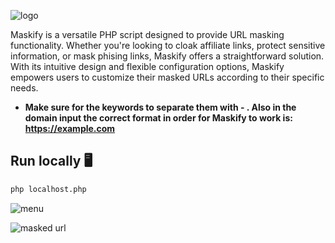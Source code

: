 ![logo](https://github.com/new92/php/assets/94779840/eaa458b7-2adb-4f4e-b1c8-fa04397d8568)

Maskify is a versatile PHP script designed to provide URL masking functionality. Whether you're looking to cloak affiliate links, protect sensitive information, or mask phising links, Maskify offers a straightforward solution. With its intuitive design and flexible configuration options, Maskify empowers users to customize their masked URLs according to their specific needs.

- **Make sure for the keywords to separate them with - . Also in the domain input the correct format in order for Maskify to work is: https://example.com**

## Run locally 🖥️

```bash
php localhost.php
```

![menu](https://github.com/new92/php/assets/94779840/8120ec09-3aaa-41c8-92f4-136aefa8fae0)

![masked url](https://github.com/new92/php/assets/94779840/a9a57259-4424-41cf-9c3f-ff6cf39639cd)
